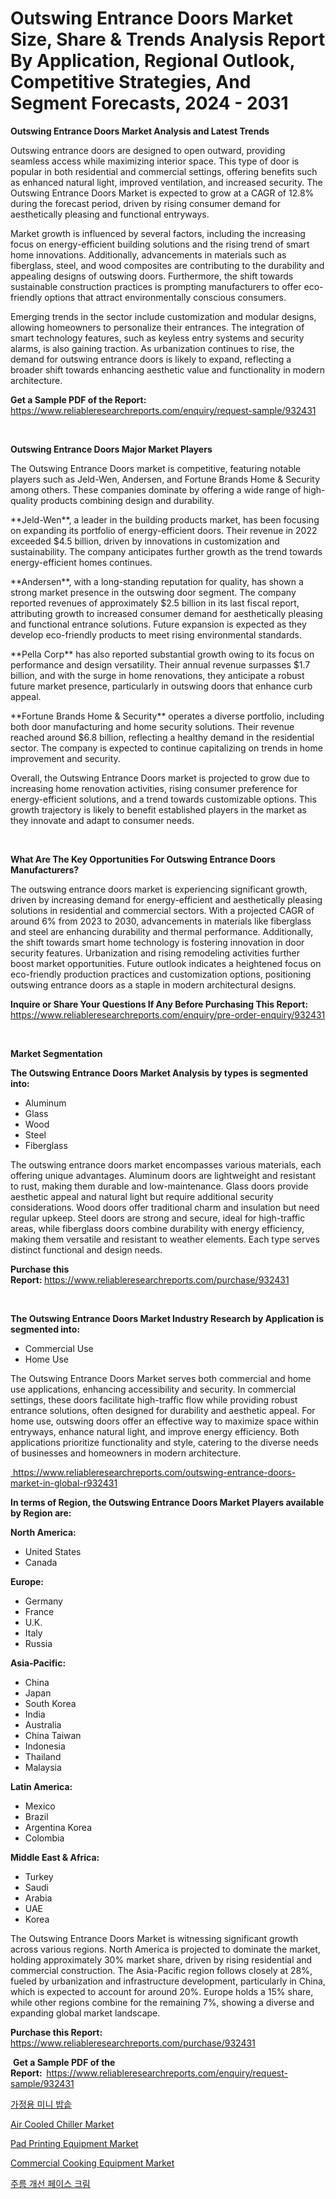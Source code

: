 <p><h1>Outswing Entrance Doors Market Size, Share & Trends Analysis Report By Application, Regional Outlook, Competitive Strategies, And Segment Forecasts, 2024 - 2031</h1></p><p><strong>Outswing Entrance Doors Market Analysis and Latest Trends</strong></p>
<p><p>Outswing entrance doors are designed to open outward, providing seamless access while maximizing interior space. This type of door is popular in both residential and commercial settings, offering benefits such as enhanced natural light, improved ventilation, and increased security. The Outswing Entrance Doors Market is expected to grow at a CAGR of 12.8% during the forecast period, driven by rising consumer demand for aesthetically pleasing and functional entryways.</p><p>Market growth is influenced by several factors, including the increasing focus on energy-efficient building solutions and the rising trend of smart home innovations. Additionally, advancements in materials such as fiberglass, steel, and wood composites are contributing to the durability and appealing designs of outswing doors. Furthermore, the shift towards sustainable construction practices is prompting manufacturers to offer eco-friendly options that attract environmentally conscious consumers.</p><p>Emerging trends in the sector include customization and modular designs, allowing homeowners to personalize their entrances. The integration of smart technology features, such as keyless entry systems and security alarms, is also gaining traction. As urbanization continues to rise, the demand for outswing entrance doors is likely to expand, reflecting a broader shift towards enhancing aesthetic value and functionality in modern architecture.</p></p>
<p><strong>Get a Sample PDF of the Report:&nbsp;</strong> <a href="https://www.reliableresearchreports.com/enquiry/request-sample/932431">https://www.reliableresearchreports.com/enquiry/request-sample/932431</a></p>
<p>&nbsp;</p>
<p><strong>Outswing Entrance Doors Major Market Players</strong></p>
<p><p>The Outswing Entrance Doors market is competitive, featuring notable players such as Jeld-Wen, Andersen, and Fortune Brands Home & Security among others. These companies dominate by offering a wide range of high-quality products combining design and durability.</p><p>**Jeld-Wen**, a leader in the building products market, has been focusing on expanding its portfolio of energy-efficient doors. Their revenue in 2022 exceeded $4.5 billion, driven by innovations in customization and sustainability. The company anticipates further growth as the trend towards energy-efficient homes continues.</p><p>**Andersen**, with a long-standing reputation for quality, has shown a strong market presence in the outswing door segment. The company reported revenues of approximately $2.5 billion in its last fiscal report, attributing growth to increased consumer demand for aesthetically pleasing and functional entrance solutions. Future expansion is expected as they develop eco-friendly products to meet rising environmental standards.</p><p>**Pella Corp** has also reported substantial growth owing to its focus on performance and design versatility. Their annual revenue surpasses $1.7 billion, and with the surge in home renovations, they anticipate a robust future market presence, particularly in outswing doors that enhance curb appeal.</p><p>**Fortune Brands Home & Security** operates a diverse portfolio, including both door manufacturing and home security solutions. Their revenue reached around $6.8 billion, reflecting a healthy demand in the residential sector. The company is expected to continue capitalizing on trends in home improvement and security.</p><p>Overall, the Outswing Entrance Doors market is projected to grow due to increasing home renovation activities, rising consumer preference for energy-efficient solutions, and a trend towards customizable options. This growth trajectory is likely to benefit established players in the market as they innovate and adapt to consumer needs.</p></p>
<p>&nbsp;</p>
<p><strong>What Are The Key Opportunities For Outswing Entrance Doors Manufacturers?</strong></p>
<p><p>The outswing entrance doors market is experiencing significant growth, driven by increasing demand for energy-efficient and aesthetically pleasing solutions in residential and commercial sectors. With a projected CAGR of around 6% from 2023 to 2030, advancements in materials like fiberglass and steel are enhancing durability and thermal performance. Additionally, the shift towards smart home technology is fostering innovation in door security features. Urbanization and rising remodeling activities further boost market opportunities. Future outlook indicates a heightened focus on eco-friendly production practices and customization options, positioning outswing entrance doors as a staple in modern architectural designs.</p></p>
<p><strong>Inquire or Share Your Questions If Any Before Purchasing This Report:</strong> <a href="https://www.reliableresearchreports.com/enquiry/pre-order-enquiry/932431">https://www.reliableresearchreports.com/enquiry/pre-order-enquiry/932431</a></p>
<p>&nbsp;</p>
<p><strong>Market Segmentation</strong></p>
<p><strong>The Outswing Entrance Doors Market Analysis by types is segmented into:</strong></p>
<p><ul><li>Aluminum</li><li>Glass</li><li>Wood</li><li>Steel</li><li>Fiberglass</li></ul></p>
<p><p>The outswing entrance doors market encompasses various materials, each offering unique advantages. Aluminum doors are lightweight and resistant to rust, making them durable and low-maintenance. Glass doors provide aesthetic appeal and natural light but require additional security considerations. Wood doors offer traditional charm and insulation but need regular upkeep. Steel doors are strong and secure, ideal for high-traffic areas, while fiberglass doors combine durability with energy efficiency, making them versatile and resistant to weather elements. Each type serves distinct functional and design needs.</p></p>
<p><strong>Purchase this Report:&nbsp;</strong><a href="https://www.reliableresearchreports.com/purchase/932431">https://www.reliableresearchreports.com/purchase/932431</a></p>
<p>&nbsp;</p>
<p><strong>The Outswing Entrance Doors Market Industry Research by Application is segmented into:</strong></p>
<p><ul><li>Commercial Use</li><li>Home Use</li></ul></p>
<p><p>The Outswing Entrance Doors Market serves both commercial and home use applications, enhancing accessibility and security. In commercial settings, these doors facilitate high-traffic flow while providing robust entrance solutions, often designed for durability and aesthetic appeal. For home use, outswing doors offer an effective way to maximize space within entryways, enhance natural light, and improve energy efficiency. Both applications prioritize functionality and style, catering to the diverse needs of businesses and homeowners in modern architecture.</p></p>
<p><a href="https://www.reliableresearchreports.com/outswing-entrance-doors-market-in-global-r932431">&nbsp;https://www.reliableresearchreports.com/outswing-entrance-doors-market-in-global-r932431</a></p>
<p><strong>In terms of Region, the Outswing Entrance Doors Market Players available by Region are:</strong></p>
<p>
    <p> <strong> North America: </strong>
        <ul>
            <li>United States</li>
            <li>Canada</li>
        </ul>
        </p> 
    <p> <strong> Europe: </strong>
        <ul>
            <li>Germany</li>
            <li>France</li>
            <li>U.K.</li>
            <li>Italy</li>
            <li>Russia</li>
        </ul>
        </p> 
    <p> <strong> Asia-Pacific: </strong>
        <ul>
            <li>China</li>
            <li>Japan</li>
            <li>South Korea</li>
            <li>India</li>
            <li>Australia</li>
            <li>China Taiwan</li>
            <li>Indonesia</li>
            <li>Thailand</li>
            <li>Malaysia</li>
        </ul>
        </p> 
    <p> <strong> Latin America: </strong>
        <ul>
            <li>Mexico</li>
            <li>Brazil</li>
            <li>Argentina Korea</li>
            <li>Colombia</li>
        </ul>
        </p> 
    <p> <strong> Middle East & Africa: </strong>
        <ul>
            <li>Turkey</li>
            <li>Saudi</li>
            <li>Arabia</li>
            <li>UAE</li>
            <li>Korea</li>
        </ul>
    </p>
    </p>
<p><p>The Outswing Entrance Doors Market is witnessing significant growth across various regions. North America is projected to dominate the market, holding approximately 30% market share, driven by rising residential and commercial construction. The Asia-Pacific region follows closely at 28%, fueled by urbanization and infrastructure development, particularly in China, which is expected to account for around 20%. Europe holds a 15% share, while other regions combine for the remaining 7%, showing a diverse and expanding global market landscape.</p></p>
<p><strong>Purchase this Report: </strong><a href="https://www.reliableresearchreports.com/purchase/932431">https://www.reliableresearchreports.com/purchase/932431</a></p>
<p>&nbsp;<strong>Get a Sample PDF of the Report:&nbsp;&nbsp;</strong><a href="https://www.reliableresearchreports.com/enquiry/request-sample/932431">https://www.reliableresearchreports.com/enquiry/request-sample/932431</a></p>
<p><strong></strong></p>
<p><p><a href="https://medium.com/@eiehrdy77/%EC%84%B8%EA%B3%84-household-mini-rice-cookers-market-%EC%9D%80-2024%EC%97%90%EC%84%9C-2031%EB%A1%9C-%EC%97%B0%ED%8F%89%EA%B7%A0-%EC%A6%9D%EA%B0%80%EC%9C%A8%EC%9D%84-%EB%B3%B4%EC%9D%BC-%EA%B2%83%EC%9C%BC%EB%A1%9C-%EC%98%88%EC%83%81%EB%90%A9%EB%8B%88%EB%8B%A4-69a131e96610">가정용 미니 밥솥</a></p><p><a href="https://medium.com/@ryan.bell8967/strategic-market-insights-into-the-global-air-cooled-chiller-market-2024-2031-b3a80e7fe5d0">Air Cooled Chiller Market</a></p><p><a href="https://medium.com/@ryan.bell8967/the-global-market-overview-of-the-pad-printing-equipment-market-provides-a-unique-perspective-on-57cbe16a0760?postPublishedType=initial">Pad Printing Equipment Market</a></p><p><a href="https://www.linkedin.com/pulse/commercial-cooking-equipment-market-strategic-insights-product-or9gc?trackingId=T%2BLP%2FJkCQM63whk8XoQK8Q%3D%3D">Commercial Cooking Equipment Market</a></p><p><a href="https://medium.com/@eiehrdy77/%EC%84%B8%EA%B3%84-anti-wrinkle-face-creams-market-%EC%9D%80-2024%EC%97%90%EC%84%9C-2031%EB%A1%9C-%EC%97%B0%ED%8F%89%EA%B7%A0-%EC%A6%9D%EA%B0%80%EC%9C%A8%EC%9D%84-%EB%B3%B4%EC%9D%BC-%EA%B2%83%EC%9C%BC%EB%A1%9C-%EC%98%88%EC%83%81%EB%90%A9%EB%8B%88%EB%8B%A4-73e72fef6011">주름 개선 페이스 크림</a></p></p>